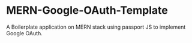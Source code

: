 # MERN-Google-OAuth-Template
A Boilerplate application on MERN stack using passport JS to implement Google OAuth.
